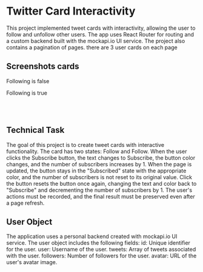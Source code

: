 <h1>Twitter Card Interactivity</h1>
<p>This project implemented tweet cards with interactivity, allowing the user to follow and unfollow other users. The app uses React Router for routing and a custom backend built with the mockapi.io UI service.
The project also contains a pagination of pages. there are 3 user cards on each page</p>

<h2>Screenshots cards</h2>

<p>Following is false</p>
<!-- <img src=/flw.png> -->

<p>Following is true</p>
<!-- <img src=/flwg.png> -->
<br /><br />

<h2>Technical Task</h2>
<p>
The goal of this project is to create tweet cards with interactive functionality. The card has two states: Follow and Follow.
When the user clicks the Subscribe button, the text changes to Subscribe, the button color changes, and the number of subscribers increases by 1. 
When the page is updated, the button stays in the "Subscribed" state with the appropriate color, and the number of subscribers is not reset to its original value. 
Click the button resets the button once again, changing the text and color back to "Subscribe" and decrementing the number of subscribers by 1.
The user's actions must be recorded, and the final result must be preserved even after a page refresh.
</p>


<h2>User Object</h2>
<p>
The application uses a personal backend created with mockapi.io UI service. The user object includes the following fields:
id: Unique identifier for the user.
user: Username of the user.
tweets: Array of tweets associated with the user.
followers: Number of followers for the user.
avatar: URL of the user's avatar image. 
</p>

